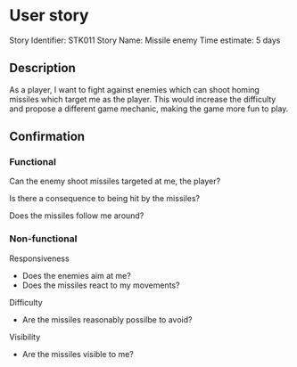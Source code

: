 # User story 

Story Identifier: STK011
Story Name: Missile enemy
Time estimate: 5 days

## Description 

As a player, I want to fight against enemies which can shoot homing missiles which target me as the player. This would increase the difficulty and propose a different game mechanic, making the game more fun to play.

## Confirmation

### Functional
Can the enemy shoot missiles targeted at me, the player?

Is there a consequence to being hit by the missiles?

Does the missiles follow me around?

### Non-functional
Responsiveness
- Does the enemies aim at me? 
- Does the missiles react to my movements?

Difficulty
- Are the missiles reasonably possilbe to avoid?

Visibility
- Are the missiles visible to me?
